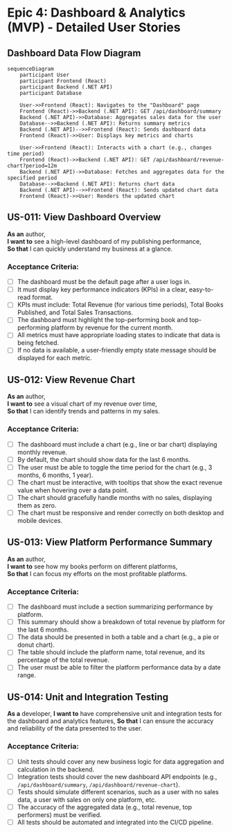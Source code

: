 # Epic 4: Dashboard & Analytics (MVP) - Detailed User Stories

## Dashboard Data Flow Diagram

```mermaid
sequenceDiagram
    participant User
    participant Frontend (React)
    participant Backend (.NET API)
    participant Database

    User->>Frontend (React): Navigates to the "Dashboard" page
    Frontend (React)->>Backend (.NET API): GET /api/dashboard/summary
    Backend (.NET API)->>Database: Aggregates sales data for the user
    Database-->>Backend (.NET API): Returns summary metrics
    Backend (.NET API)-->>Frontend (React): Sends dashboard data
    Frontend (React)->>User: Displays key metrics and charts

    User->>Frontend (React): Interacts with a chart (e.g., changes time period)
    Frontend (React)->>Backend (.NET API): GET /api/dashboard/revenue-chart?period=12m
    Backend (.NET API)->>Database: Fetches and aggregates data for the specified period
    Database-->>Backend (.NET API): Returns chart data
    Backend (.NET API)-->>Frontend (React): Sends updated chart data
    Frontend (React)->>User: Renders the updated chart
```

## US-011: View Dashboard Overview
**As an** author,  
**I want to** see a high-level dashboard of my publishing performance,  
**So that** I can quickly understand my business at a glance.

### Acceptance Criteria:
- [ ] The dashboard must be the default page after a user logs in.
- [ ] It must display key performance indicators (KPIs) in a clear, easy-to-read format.
- [ ] KPIs must include: Total Revenue (for various time periods), Total Books Published, and Total Sales Transactions.
- [ ] The dashboard must highlight the top-performing book and top-performing platform by revenue for the current month.
- [ ] All metrics must have appropriate loading states to indicate that data is being fetched.
- [ ] If no data is available, a user-friendly empty state message should be displayed for each metric.

## US-012: View Revenue Chart
**As an** author,  
**I want to** see a visual chart of my revenue over time,  
**So that** I can identify trends and patterns in my sales.

### Acceptance Criteria:
- [ ] The dashboard must include a chart (e.g., line or bar chart) displaying monthly revenue.
- [ ] By default, the chart should show data for the last 6 months.
- [ ] The user must be able to toggle the time period for the chart (e.g., 3 months, 6 months, 1 year).
- [ ] The chart must be interactive, with tooltips that show the exact revenue value when hovering over a data point.
- [ ] The chart should gracefully handle months with no sales, displaying them as zero.
- [ ] The chart must be responsive and render correctly on both desktop and mobile devices.

## US-013: View Platform Performance Summary
**As an** author,  
**I want to** see how my books perform on different platforms,  
**So that** I can focus my efforts on the most profitable platforms.

### Acceptance Criteria:
- [ ] The dashboard must include a section summarizing performance by platform.
- [ ] This summary should show a breakdown of total revenue by platform for the last 6 months.
- [ ] The data should be presented in both a table and a chart (e.g., a pie or donut chart).
- [ ] The table should include the platform name, total revenue, and its percentage of the total revenue.
- [ ] The user must be able to filter the platform performance data by a date range.

## US-014: Unit and Integration Testing
**As a** developer,
**I want to** have comprehensive unit and integration tests for the dashboard and analytics features,
**So that** I can ensure the accuracy and reliability of the data presented to the user.

### Acceptance Criteria:
- [ ] Unit tests should cover any new business logic for data aggregation and calculation in the backend.
- [ ] Integration tests should cover the new dashboard API endpoints (e.g., `/api/dashboard/summary`, `/api/dashboard/revenue-chart`).
- [ ] Tests should simulate different scenarios, such as a user with no sales data, a user with sales on only one platform, etc.
- [ ] The accuracy of the aggregated data (e.g., total revenue, top performers) must be verified.
- [ ] All tests should be automated and integrated into the CI/CD pipeline.